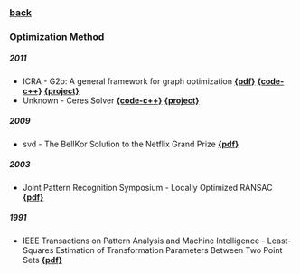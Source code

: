 ### [back](README.md)

### Optimization Method
##### 2011
- ICRA - G2o: A general framework for graph optimization  [**{pdf}**](https://www.researchgate.net/profile/Rainer_Kuemmerle2/publication/224252449_G2o_A_general_framework_for_graph_optimization/links/541e9d0d0cf241a65a18bede/G2o-A-general-framework-for-graph-optimization.pdf) [**{code-c++}**](https://github.com/RainerKuemmerle/g2o) [**{project}**](https://openslam-org.github.io/g2o.html)
- Unknown - Ceres Solver [**{code-c++}**](https://github.com/ceres-solver/ceres-solver) [**{project}**](http://ceres-solver.org)

##### 2009
- svd - The BellKor Solution to the Netflix Grand Prize  [**{pdf}**](https://www.netflixprize.com/assets/GrandPrize2009_BPC_BellKor.pdf)

##### 2003
- Joint Pattern Recognition Symposium - Locally Optimized RANSAC  [**{pdf}**](http://cmp.felk.cvut.cz/ftp/articles/chum/chum-DAGM03.pdf)

##### 1991
- IEEE Transactions on Pattern Analysis and Machine Intelligence - Least-Squares Estimation of Transformation Parameters Between Two Point Sets  [**{pdf}**](https://web.stanford.edu/class/cs273/refs/umeyama.pdf)


